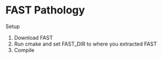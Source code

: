 FAST Pathology
===================================

Setup
1. Download FAST
2. Run cmake and set FAST_DIR to where you extracted FAST
3. Compile 
